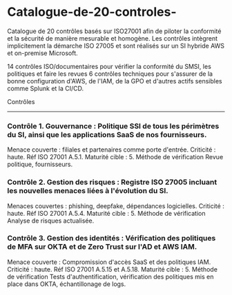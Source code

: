 # Catalogue-de-20-controles-
Catalogue de 20 contrôles basés sur ISO27001 afin de piloter la conformité et la sécurité de manière mesurable et homogène. 
Les contrôles intègrent implicitement la démarche ISO 27005 et sont réalisés sur un SI hybride AWS et on-premise Microsoft.

14 contrôles ISO/documentaires pour vérifier la conformité du SMSI, les politiques et faire les revues
6 contrôles techniques pour s'assurer de la bonne configuration d'AWS, de l'IAM, de la GPO et d'autres actifs sensibles comme Splunk et la CI/CD.

Contrôles 
_______________________________________________________________________________________________________________________
### Contrôle 1. Gouvernance : Politique SSI de tous les périmètres du SI, ainsi que les applications SaaS de nos fournisseurs. 

Menace couverte : filiales et partenaires comme porte d'entrée. 
Criticité : haute. Réf ISO 27001 A.5.1. Maturité cible : 5. Méthode de vérification Revue politique, fournisseurs.

### Contrôle 2. Gestion des risques : Registre ISO 27005 incluant les nouvelles menaces liées à l'évolution du SI. 

Menaces couvertes : phishing, deepfake, dépendances logicielles. 
Criticité : haute. Réf ISO 27001 A.5.4. Maturité cible : 5. Méthode de vérification Analyse de risques actualisée.

### Contrôle 3. Gestion des identités : Vérification des politiques de MFA sur OKTA et de Zero Trust sur l'AD et AWS IAM. 

Menace couverte : Compromission d'accès SaaS et des politiques IAM. 
Criticité : haute. Réf ISO 27001 A.5.15 et A.5.18. Maturité cible : 5. Méthode de vérification Tests d'authentification, vérification des politiques mis en place dans OKTA, échantillonage de logs.   
